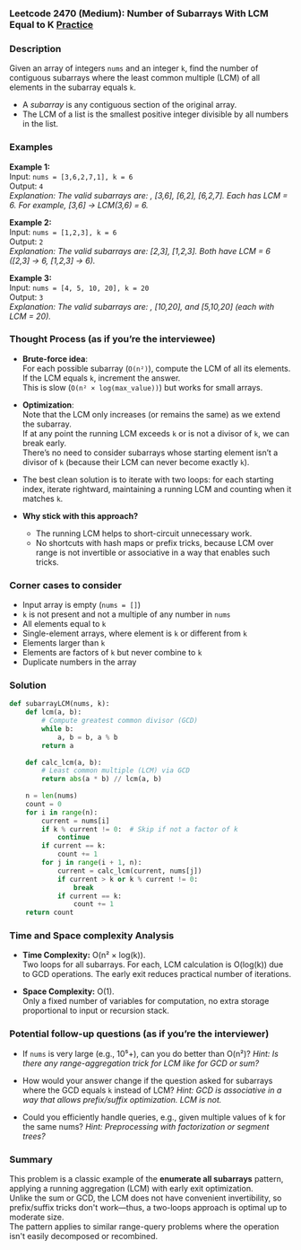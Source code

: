 ### Leetcode 2470 (Medium): Number of Subarrays With LCM Equal to K [Practice](https://leetcode.com/problems/number-of-subarrays-with-lcm-equal-to-k)

### Description  
Given an array of integers `nums` and an integer `k`, find the number of contiguous subarrays where the least common multiple (LCM) of all elements in the subarray equals `k`.  
- A *subarray* is any contiguous section of the original array.
- The LCM of a list is the smallest positive integer divisible by all numbers in the list.

### Examples  

**Example 1:**  
Input: `nums = [3,6,2,7,1], k = 6`  
Output: `4`  
*Explanation: The valid subarrays are: , [3,6], [6,2], [6,2,7]. Each has LCM = 6. For example, [3,6] → LCM(3,6) = 6.*

**Example 2:**  
Input: `nums = [1,2,3], k = 6`  
Output: `2`  
*Explanation: The valid subarrays are: [2,3], [1,2,3]. Both have LCM = 6 ([2,3] → 6, [1,2,3] → 6).*

**Example 3:**  
Input: `nums = [4, 5, 10, 20], k = 20`  
Output: `3`  
*Explanation: The valid subarrays are: , [10,20], and [5,10,20] (each with LCM = 20).*

### Thought Process (as if you’re the interviewee)  
- **Brute-force idea**:  
  For each possible subarray (`O(n²)`), compute the LCM of all its elements. If the LCM equals `k`, increment the answer.  
  This is slow (`O(n² × log(max_value))`) but works for small arrays.

- **Optimization**:  
  Note that the LCM only increases (or remains the same) as we extend the subarray.  
  If at any point the running LCM exceeds `k` or is not a divisor of `k`, we can break early.  
  There’s no need to consider subarrays whose starting element isn’t a divisor of `k` (because their LCM can never become exactly `k`).

- The best clean solution is to iterate with two loops: for each starting index, iterate rightward, maintaining a running LCM and counting when it matches `k`.

- **Why stick with this approach?**  
  - The running LCM helps to short-circuit unnecessary work.
  - No shortcuts with hash maps or prefix tricks, because LCM over range is not invertible or associative in a way that enables such tricks.

### Corner cases to consider  
- Input array is empty (`nums = []`)
- `k` is not present and not a multiple of any number in `nums`
- All elements equal to `k`
- Single-element arrays, where element is `k` or different from `k`
- Elements larger than `k`
- Elements are factors of `k` but never combine to `k`
- Duplicate numbers in the array

### Solution

```python
def subarrayLCM(nums, k):
    def lcm(a, b):
        # Compute greatest common divisor (GCD)
        while b:
            a, b = b, a % b
        return a
    
    def calc_lcm(a, b):
        # Least common multiple (LCM) via GCD
        return abs(a * b) // lcm(a, b)
    
    n = len(nums)
    count = 0
    for i in range(n):
        current = nums[i]
        if k % current != 0:  # Skip if not a factor of k
            continue
        if current == k:
            count += 1
        for j in range(i + 1, n):
            current = calc_lcm(current, nums[j])
            if current > k or k % current != 0:
                break
            if current == k:
                count += 1
    return count
```

### Time and Space complexity Analysis  

- **Time Complexity:** O(n² × log(k)).  
  Two loops for all subarrays. For each, LCM calculation is O(log(k)) due to GCD operations. The early exit reduces practical number of iterations.

- **Space Complexity:** O(1).  
  Only a fixed number of variables for computation, no extra storage proportional to input or recursion stack.

### Potential follow-up questions (as if you’re the interviewer)  

- If `nums` is very large (e.g., 10⁵+), can you do better than O(n²)?
  *Hint: Is there any range-aggregation trick for LCM like for GCD or sum?*

- How would your answer change if the question asked for subarrays where the GCD equals `k` instead of LCM?
  *Hint: GCD is associative in a way that allows prefix/suffix optimization. LCM is not.*

- Could you efficiently handle queries, e.g., given multiple values of k for the same nums?
  *Hint: Preprocessing with factorization or segment trees?*

### Summary
This problem is a classic example of the **enumerate all subarrays** pattern, applying a running aggregation (LCM) with early exit optimization.  
Unlike the sum or GCD, the LCM does not have convenient invertibility, so prefix/suffix tricks don't work—thus, a two-loops approach is optimal up to moderate size.  
The pattern applies to similar range-query problems where the operation isn't easily decomposed or recombined.